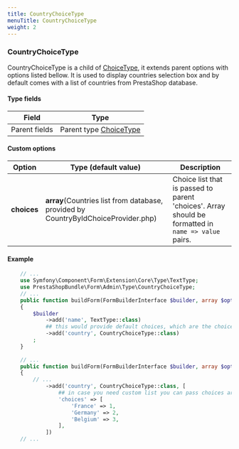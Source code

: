 ```yaml
---
title: CountryChoiceType
menuTitle: CountryChoiceType
weight: 2
---
```


### CountryChoiceType

CountryChoiceType is a child of [ChoiceType](https://symfony.com/doc/current/reference/forms/types/choice.html),
it extends parent options with options listed bellow. It is used to display countries selection box and by default comes
with a list of countries from PrestaShop database.

#### Type fields

| Field                       | Type                                                                                    |
| --------------------------- | ----------------------------------------------------------------------------------------|
| Parent fields       | Parent type [ChoiceType](https://symfony.com/doc/current/reference/forms/types/choice.html)|  

#### Custom options

| Option                      | Type (default value)                      | Description                                     |
| ----------------------------| ------------------------------------------|-------------------------------------------------|
| **choices**                | **array**(Countries list from database, provided by CountryByIdChoiceProvider.php)| Choice list that is passed to parent 'choices'. Array should be formatted in `name => value` pairs.|

#### Example

```php
    // ...
    use Symfony\Component\Form\Extension\Core\Type\TextType;
    use PrestaShopBundle\Form\Admin\Type\CountryChoiceType;
    // ...
    public function buildForm(FormBuilderInterface $builder, array $options)
    {
        $builder
            ->add('name', TextType::class)
            ## this would provide default choices, which are the choices from PrestaShhop database
            ->add('country', CountryChoiceType::class)
        ;
    }
    
    // ...
    public function buildForm(FormBuilderInterface $builder, array $options)
    {
        // ...
            ->add('country', CountryChoiceType::class, [
                ## in case you need custom list you can pass choices array
                'choices' => [
                    'France' => 1,
                    'Germany' => 2,
                    'Belgium' => 3,
                ],            
            ])
    // ...
    
```
